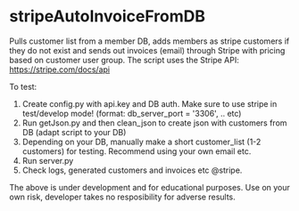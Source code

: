 # stripeAutoInvoiceFromDB
Pulls customer list from a member DB, adds members as stripe customers if they do not exist and sends out invoices (email) through Stripe with pricing based on customer user group.
The script uses the Stripe API: https://stripe.com/docs/api

To test:

1) Create config.py with api.key and DB auth. Make sure to use stripe in test/develop mode! (format: db_server_port = '3306', .. etc)
2) Run getJson.py and then clean_json to create json with customers from DB (adapt script to your DB)
3) Depending on your DB, manually make a short customer_list (1-2 customers) for testing. Recommend using your own email etc.
4) Run server.py
5) Check logs, generated customers and invoices etc @stripe.

The above is under development and for educational purposes. Use on your own risk, developer takes no resposibility for adverse results.
